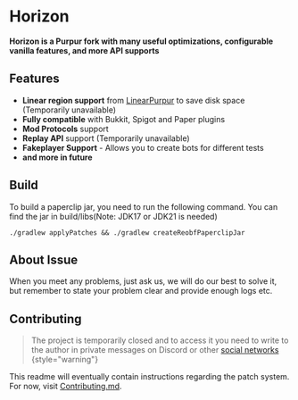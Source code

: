 # Horizon

**Horizon is a Purpur fork with many useful optimizations, configurable vanilla features, and more API supports**

## Features
- **Linear region support** from [LinearPurpur](https://github.com/StupidCraft/LinearPurpur) to save disk space (Temporarily unavailable)
- **Fully compatible** with Bukkit, Spigot and Paper plugins
- **Mod Protocols** support
- **Replay API** support (Temporarily unavailable)
- **Fakeplayer Support** - Allows you to create bots for different tests
- **and more in future**

## Build
To build a paperclip jar, you need to run the following command. You can find the jar in build/libs(Note: JDK17 or JDK21 is needed)

 ```shell
 ./gradlew applyPatches && ./gradlew createReobfPaperclipJar
```

## About Issue
When you meet any problems, just ask us, we will do our best to solve it, but remember to state your problem clear and provide enough logs etc.

## Contributing

> The project is temporarily closed and to access it you need to write to the author in private messages on <tooltip term="Discord">Discord</tooltip> or other [social networks](https://tapy.me/gideonwhite1029)
{style="warning"}

This readme will eventually contain instructions regarding the patch system. For now, visit [Contributing.md](Contrbuting.md).